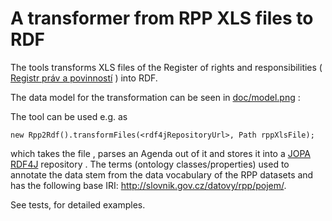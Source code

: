 # A transformer from RPP XLS files to RDF

The tools transforms XLS files of the Register of rights and responsibilities ( [Registr práv a povinností](https://rpp-ais.egon.gov.cz/gen/agendy-detail/) )
into RDF.

The data model for the transformation can be seen in [doc/model.png]() :

The tool can be used e.g. as

    new Rpp2Rdf().transformFiles(<rdf4jRepositoryUrl>, Path rppXlsFile);

which takes the file <rppXlsFile>, parses an Agenda out of it and stores it into a [JOPA](https://github.com/kbss-cvut/jopa) [RDF4J](http://rdf4j.org/) repository <rdf4jRepositoryUrl>.
The terms (ontology classes/properties) used to annotate the data stem from the data vocabulary of the RPP datasets and has the following base IRI: http://slovnik.gov.cz/datovy/rpp/pojem/.

See tests, for detailed examples.